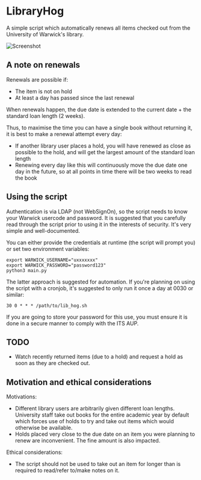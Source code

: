 LibraryHog
==========

A simple script which automatically renews all items checked out from the University of Warwick's library.

![Screenshot](https://lol768.com/i/movajfs6TEJg9Q)

A note on renewals
------------------

Renewals are possible if:

* The item is not on hold
* At least a day has passed since the last renewal

When renewals happen, the due date is extended to the current date + the standard loan length (2 weeks).

Thus, to maximise the time you can have a single book without returning it, it is best to make a renewal attempt
every day:

* If another library user places a hold, you will have renewed as close as possible to the hold, and will get the
largest amount of the standard loan length
* Renewing every day like this will continuously move the due date one day in the future, so at all points in time
there will be two weeks to read the book

Using the script
----------------

Authentication is via LDAP (not WebSignOn), so the script needs to know your Warwick usercode and password. It is
suggested that you carefully read through the script prior to using it in the interests of security. It's very simple
and well-documented.

You can either provide the credentials at runtime (the script will prompt you) or set two environment variables:

```
export WARWICK_USERNAME="uxxxxxxx"
export WARWICK_PASSWORD="password123"
python3 main.py
```

The latter approach is suggested for automation. If you're planning on using the script with a cronjob, it's suggested
to only run it once a day at 0030 or similar:

```
30 0 * * * /path/to/lib_hog.sh
```

If you are going to store your password for this use, you must ensure it is done in a secure manner to comply with
the ITS AUP.

TODO
----

* Watch recently returned items (due to a hold) and request a hold as soon as they are checked out.

Motivation and ethical considerations
-------------------------------------

Motivations:

* Different library users are arbitrarily given different loan lengths. University staff take out books for the entire
  academic year by default which forces use of holds to try and take out items which would otherwise be available.
* Holds placed very close to the due date on an item you were planning to renew are inconvenient. The fine amount
  is also impacted.

Ethical considerations:

* The script should not be used to take out an item for longer than is required to read/refer to/make notes on it.